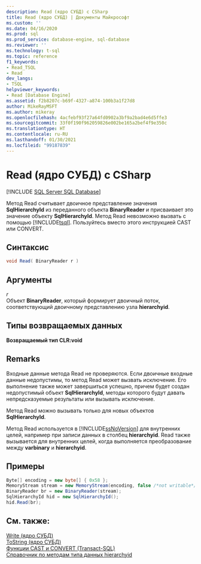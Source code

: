 ```yaml
---
description: Read (ядро СУБД) с CSharp
title: Read (ядро СУБД) | Документы Майкрософт
ms.custom: ''
ms.date: 04/16/2020
ms.prod: sql
ms.prod_service: database-engine, sql-database
ms.reviewer: ''
ms.technology: t-sql
ms.topic: reference
f1_keywords:
- Read_TSQL
- Read
dev_langs:
- TSQL
helpviewer_keywords:
- Read [Database Engine]
ms.assetid: f2b8207c-b69f-4327-a874-100b3a1f27d8
author: MikeRayMSFT
ms.author: mikeray
ms.openlocfilehash: 4acfebf93f27a64fd0902a3bf9a2bad4e6d5ffe3
ms.sourcegitcommit: 33f0f190f962059826e002be165a2bef4f9e350c
ms.translationtype: HT
ms.contentlocale: ru-RU
ms.lasthandoff: 01/30/2021
ms.locfileid: "99187839"
---
```

# <a name="read-database-engine-by-using-csharp"></a>Read (ядро СУБД) с CSharp
[!INCLUDE [SQL Server SQL Database](../../includes/applies-to-version/sql-asdb.md)]

Метод Read считывает двоичное представление значения **SqlHierarchyId** из переданного объекта **BinaryReader** и присваивает это значение объекту **SqlHierarchyId**. Метод Read невозможно вызвать с помощью [!INCLUDE[tsql](../../includes/tsql-md.md)]. Пользуйтесь вместо этого инструкцией CAST или CONVERT.
  
## <a name="syntax"></a>Синтаксис  

<!--
This is not T-SQL, despite the ```sql colorizer specified.
Neither should this be ```syntaxsql.
Rather, this is C# (or C# syntax).  Same for the later code blocks.
I am making this fix now, from ```sql to ```cs, on 2020/04/16.  GeneMi.
-->

```csharp
void Read( BinaryReader r )   
```  

## <a name="arguments"></a>Аргументы
*r*  
 Объект **BinaryReader**, который формирует двоичный поток, соответствующий двоичному представлению узла **hierarchyid**.  
  
## <a name="return-types"></a>Типы возвращаемых данных
 **Возвращаемый тип CLR:void**  
  
## <a name="remarks"></a>Remarks  
 Входные данные метода Read не проверяются. Если двоичные входные данные недопустимы, то метод Read может вызвать исключение. Его выполнение также может завершиться успешно, причем будет создан недопустимый объект **SqlHierarchyId**, методы которого будут давать непредсказуемые результаты или вызывать исключение.  
  
 Метод Read можно вызывать только для новых объектов **SqlHierarchyId**.  
  
 Метод Read используется в [!INCLUDE[ssNoVersion](../../includes/ssnoversion-md.md)] для внутренних целей, например при записи данных в столбец **hierarchyid**. Read также вызывается для внутренних целей, когда выполняется преобразование между **varbinary** и **hierarchyid**.  
  
## <a name="examples"></a>Примеры  
  
```csharp
Byte[] encoding = new byte[] { 0x58 };  
MemoryStream stream = new MemoryStream(encoding, false /*not writable*/);  
BinaryReader br = new BinaryReader(stream);  
SqlHierarchyId hid = new SqlHierarchyId();  
hid.Read(br);   
```  
  
## <a name="see-also"></a>См. также:  
[Write (ядро СУБД)](../../t-sql/data-types/write-database-engine.md)  
[ToString (ядро СУБД)](../../t-sql/data-types/tostring-database-engine.md)  
[Функции CAST и CONVERT (Transact-SQL)](../../t-sql/functions/cast-and-convert-transact-sql.md)  
[Справочник по методам типа данных hierarchyid](./hierarchyid-data-type-method-reference.md)
  
